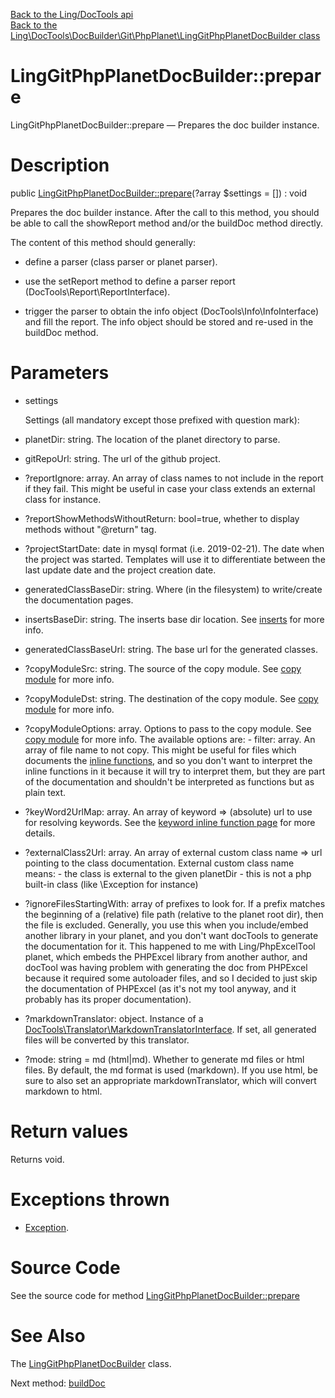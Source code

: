 [Back to the Ling/DocTools api](https://github.com/lingtalfi/DocTools/blob/master/doc/api/Ling/DocTools.md)<br>
[Back to the Ling\DocTools\DocBuilder\Git\PhpPlanet\LingGitPhpPlanetDocBuilder class](https://github.com/lingtalfi/DocTools/blob/master/doc/api/Ling/DocTools/DocBuilder/Git/PhpPlanet/LingGitPhpPlanetDocBuilder.md)


LingGitPhpPlanetDocBuilder::prepare
================



LingGitPhpPlanetDocBuilder::prepare — Prepares the doc builder instance.




Description
================


public [LingGitPhpPlanetDocBuilder::prepare](https://github.com/lingtalfi/DocTools/blob/master/doc/api/Ling/DocTools/DocBuilder/Git/PhpPlanet/LingGitPhpPlanetDocBuilder/prepare.md)(?array $settings = []) : void




Prepares the doc builder instance.
After the call to this method, you should be able to call the showReport method and/or
the buildDoc method directly.

The content of this method should generally:

- define a parser (class parser or planet parser).
- use the setReport method to define a parser report (DocTools\Report\ReportInterface).

- trigger the parser to obtain the info object (DocTools\Info\InfoInterface) and fill the report.
     The info object should be stored and re-used in the buildDoc method.




Parameters
================


- settings

    Settings (all mandatory except those prefixed with question mark):

- planetDir: string. The location of the planet directory to parse.
- gitRepoUrl: string. The url of the github project.
- ?reportIgnore: array. An array of class names to not include in the report if they fail.
             This might be useful in case your class extends an external class for instance.
- ?reportShowMethodsWithoutReturn: bool=true, whether to display methods without "@return" tag.
- ?projectStartDate: date in mysql format (i.e. 2019-02-21). The date when the project was started.
             Templates will use it to differentiate between the last update date and the project creation date.

- generatedClassBaseDir: string. Where (in the filesystem) to write/create the documentation pages.
- insertsBaseDir: string. The inserts base dir location. See [inserts](https://github.com/lingtalfi/DocTools/blob/master/README.md#inserts) for more info.
- generatedClassBaseUrl: string. The base url for the generated classes.

- ?copyModuleSrc: string. The source of the copy module. See [copy module](https://github.com/lingtalfi/DocTools/blob/master/doc/api/Ling/DocTools/CopyModule/CopyModuleInterface.md) for more info.
- ?copyModuleDst: string. The destination of the copy module. See [copy module](https://github.com/lingtalfi/DocTools/blob/master/doc/api/Ling/DocTools/CopyModule/CopyModuleInterface.md) for more info.
- ?copyModuleOptions: array. Options to pass to the copy module. See [copy module](https://github.com/lingtalfi/DocTools/blob/master/doc/api/Ling/DocTools/CopyModule/CopyModuleInterface.md) for more info.
             The available options are:
             - filter: array. An array of file name to not copy. This might be useful for files
                 which documents the [inline functions](https://github.com/lingtalfi/DocTools/blob/master/doc/pages/doctool-markup-language.md#inline-functions), and so you don't want to interpret the
                 inline functions in it because it will try to interpret them, but they are part of the documentation
                 and shouldn't be interpreted as functions but as plain text.


- ?keyWord2UrlMap: array. An array of keyword => (absolute) url to use for resolving keywords.
             See the [keyword inline function page](https://github.com/lingtalfi/DocTools/blob/master/doc/pages/doctool-markup-language.md#inline-functions) for more details.
- ?externalClass2Url: array. An array of external custom class name => url pointing to the class documentation.
             External custom class name means:
             - the class is external to the given planetDir
             - this is not a php built-in class (like \Exception for instance)
- ?ignoreFilesStartingWith: array of prefixes to look for. If a prefix matches the beginning of a (relative) file path (relative to the planet root dir),
         then the file is excluded.
         Generally, you use this when you include/embed another library in your planet, and you don't want docTools
         to generate the documentation for it.
         This happened to me with Ling/PhpExcelTool planet, which embeds the PHPExcel library from another author,
         and docTool was having problem with generating the doc from PHPExcel because it required some autoloader files,
         and so I decided to just skip the documentation of PHPExcel (as it's not my tool anyway, and it probably has
         its proper documentation).
- ?markdownTranslator: object. Instance of a [DocTools\Translator\MarkdownTranslatorInterface](https://github.com/lingtalfi/DocTools/blob/master/doc/api/Ling/DocTools/Translator/MarkdownTranslatorInterface.md).
             If set, all generated files will be converted by this translator.
- ?mode: string = md (html|md). Whether to generate md files or html files.
             By default, the md format is used (markdown).
             If you use html, be sure to also set an appropriate markdownTranslator, which will convert
             markdown to html.


Return values
================

Returns void.


Exceptions thrown
================

- [Exception](http://php.net/manual/en/class.exception.php).&nbsp;







Source Code
===========
See the source code for method [LingGitPhpPlanetDocBuilder::prepare](https://github.com/lingtalfi/DocTools/blob/master/DocBuilder/Git/PhpPlanet/LingGitPhpPlanetDocBuilder.php#L220-L309)


See Also
================

The [LingGitPhpPlanetDocBuilder](https://github.com/lingtalfi/DocTools/blob/master/doc/api/Ling/DocTools/DocBuilder/Git/PhpPlanet/LingGitPhpPlanetDocBuilder.md) class.

Next method: [buildDoc](https://github.com/lingtalfi/DocTools/blob/master/doc/api/Ling/DocTools/DocBuilder/Git/PhpPlanet/LingGitPhpPlanetDocBuilder/buildDoc.md)<br>

